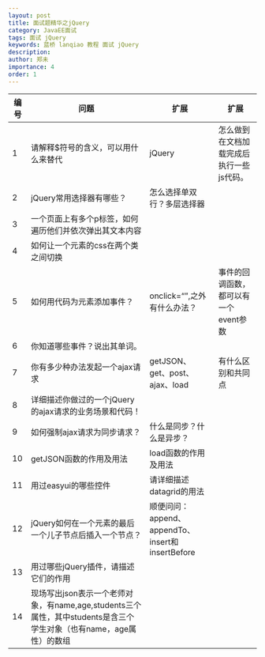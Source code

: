 ```yaml
---
layout: post
title: 面试题精华之jQuery
category: JavaEE面试
tags: 面试 jQuery
keywords: 蓝桥 lanqiao 教程 面试 jQuery 
description: 
author: 郑未
importance: 4
order: 1
---
```


编号 |	问题 | 扩展 | 扩展
---- | ---- | --- | ---	
1 | 	请解释$符号的含义，可以用什么来替代 | 	jQuery | 怎么做到在文档加载完成后执行一些js代码。
2 | 	jQuery常用选择器有哪些？ | 	怎么选择单双行？多层选择器
3 | 	一个页面上有多个p标签，如何遍历他们并依次弹出其文本内容
4 | 	如何让一个元素的css在两个类之间切换		
5 | 	如何用代码为元素添加事件？ | 	onclick=“”,之外有什么办法？ | 事件的回调函数，都可以有一个event参数
6 | 	你知道哪些事件？说出其单词。		
7 | 	你有多少种办法发起一个ajax请求 | 	getJSON、get、post、ajax、load | 有什么区别和共同点
8 | 详细描述你做过的一个jQuery的ajax请求的业务场景和代码！
9 | 如何强制ajax请求为同步请求？ | 什么是同步？什么是异步？
10 | 	getJSON函数的作用及用法 | 	load函数的作用及用法
11 | 	用过easyui的哪些控件 | 	请详细描述datagrid的用法
12 | 	jQuery如何在一个元素的最后一个儿子节点后插入一个节点？ | 顺便问问：append、appendTo、insert和insertBefore	
13 | 	用过哪些jQuery插件，请描述它们的作用	
14 | 	现场写出json表示一个老师对象，有name,age,students三个属性，其中students是含三个学生对象（也有name，age属性）的数组	